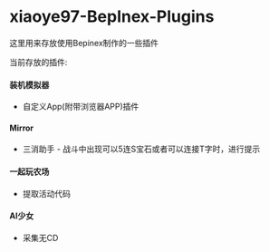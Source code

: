 # xiaoye97-BepInex-Plugins

这里用来存放使用Bepinex制作的一些插件

当前存放的插件:

#### 装机模拟器
- 自定义App(附带浏览器APP)插件

#### Mirror
- 三消助手 - 战斗中出现可以5连S宝石或者可以连接T字时，进行提示

#### 一起玩农场
- 提取活动代码

#### AI少女
- 采集无CD
